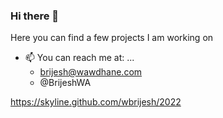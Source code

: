 ### Hi there 👋

Here you can find a few projects I am working on
    
- 📫 You can reach me at: ...
    - brijesh@wawdhane.com
    - @BrijeshWA

https://skyline.github.com/wbrijesh/2022


